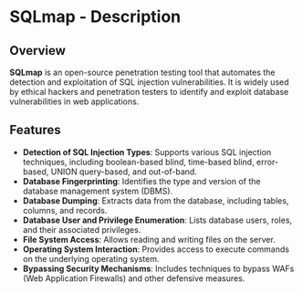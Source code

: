 # SQLmap - Description

## Overview
**SQLmap** is an open-source penetration testing tool that automates the detection and exploitation of SQL injection vulnerabilities. It is widely used by ethical hackers and penetration testers to identify and exploit database vulnerabilities in web applications.

## Features
- **Detection of SQL Injection Types**: Supports various SQL injection techniques, including boolean-based blind, time-based blind, error-based, UNION query-based, and out-of-band.
- **Database Fingerprinting**: Identifies the type and version of the database management system (DBMS).
- **Database Dumping**: Extracts data from the database, including tables, columns, and records.
- **Database User and Privilege Enumeration**: Lists database users, roles, and their associated privileges.
- **File System Access**: Allows reading and writing files on the server.
- **Operating System Interaction**: Provides access to execute commands on the underlying operating system.
- **Bypassing Security Mechanisms**: Includes techniques to bypass WAFs (Web Application Firewalls) and other defensive measures.
